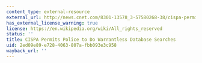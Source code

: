 ```yaml
---
content_type: external-resource
external_url: http://news.cnet.com/8301-13578_3-57580268-38/cispa-permits-police-to-do-warrantless-database-searches/
has_external_license_warning: true
license: https://en.wikipedia.org/wiki/All_rights_reserved
status: ''
title: CISPA Permits Police to Do Warrantless Database Searches
uid: 2ed09e89-e728-4063-807a-fbb093e3c958
wayback_url: ''
---
```

